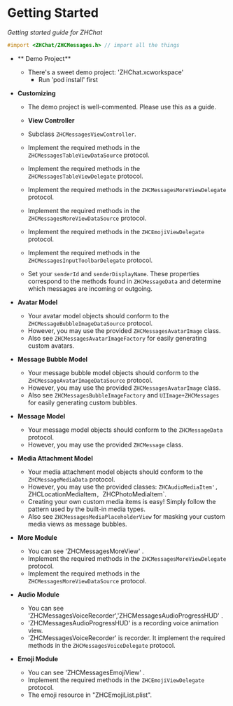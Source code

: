 # Getting Started
*Getting started guide for ZHChat*

```objective-c
#import <ZHChat/ZHCMessages.h> // import all the things
```

* ** Demo Project**
  * There's a sweet demo project: 'ZHChat.xcworkspace'
    * Run 'pod install' first
    
* **Customizing**
  * The demo project is well-commented. Please use this as a guide.
  
  * **View Controller**
  * Subclass `ZHCMessagesViewController`.
  * Implement the required methods in the `ZHCMessagesTableViewDataSource` protocol.
  * Implement the required methods in the `ZHCMessagesTableViewDelegate` protocol.
  * Implement the required methods in the `ZHCMessagesMoreViewDelegate` protocol.
  * Implement the required methods in the `ZHCMessagesMoreViewDataSource` protocol.
  * Implement the required methods in the `ZHCEmojiViewDelegate` protocol.  
  * Implement the required methods in the `ZHCMessagesInputToolbarDelegate` protocol.

  * Set your `senderId` and `senderDisplayName`. These properties correspond to the methods found in `ZHCMessageData` and determine which messages are incoming or outgoing.

* **Avatar Model**
  * Your avatar model objects should conform to the `ZHCMessageBubbleImageDataSource` protocol.
  * However, you may use the provided `ZHCMessagesAvatarImage` class.
  * Also see `ZHCMessagesAvatarImageFactory` for easily generating custom avatars.

* **Message Bubble Model**
  * Your message bubble model objects should conform to the `ZHCMessageAvatarImageDataSource` protocol.
  * However, you may use the provided `ZHCMessagesAvatarImage` class.
  * Also see `ZHCMessagesBubbleImageFactory` and `UIImage+ZHCMessages` for easily generating custom bubbles.
  
* **Message Model**
  * Your message model objects should conform to the `ZHCMessageData` protocol.
  * However, you may use the provided `ZHCMessage` class.
  
  
* **Media Attachment Model**
  * Your media attachment model objects should conform to the `ZHCMessageMediaData` protocol.
  * However, you may use the provided classes: `ZHCAudioMediaItem', `ZHCLocationMediaItem`, `ZHCPhotoMediaItem`.
  * Creating your own custom media items is easy! Simply follow the pattern used by the built-in media types.
  * Also see `ZHCMessagesMediaPlaceholderView` for masking your custom media views as message bubbles.

* **More Module**
  * You can see 'ZHCMessagesMoreView' .
  * Implement the required methods in the `ZHCMessagesMoreViewDelegate` protocol.
  * Implement the required methods in the `ZHCMessagesMoreViewDataSource` protocol.
 
* **Audio Module**
  * You can see 'ZHCMessagesVoiceRecorder','ZHCMessagesAudioProgressHUD' .
  * 'ZHCMessagesAudioProgressHUD' is a recording voice animation view.
  * 'ZHCMessagesVoiceRecorder' is recorder. It implement the required methods in the `ZHCMessagesVoiceDelegate` protocol.
  
* **Emoji Module**
  * You can see 'ZHCMessagesEmojiView' .
  * Implement the required methods in the `ZHCEmojiViewDelegate` protocol.
  * The emoji resource in "ZHCEmojiList.plist".
  

  